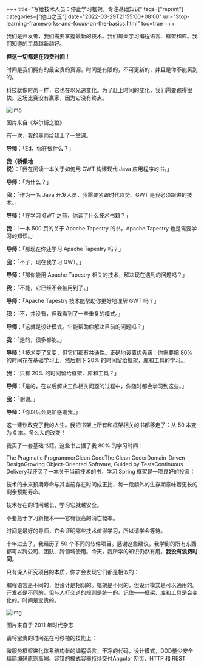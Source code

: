 +++
title="写给技术人员：停止学习框架，专注基础知识"
tags=["reprint"]
categories=["他山之玉"]
date="2022-03-29T21:55:00+08:00"
url="Stop-learning-frameworks-and-focus-on-the-basics.html"
toc=true
+++

我们是开发者，我们需要掌握最新的技术。我们每天学习编程语言、框架和库。我们知道的工具越新越好。

**但这一切都是在浪费时间！**

时间是我们拥有的最宝贵的资源。时间是有限的，不可更新的，并且是你不能买到的。

科技就像时尚一样，它也在以光速变化。为了赶上时间的变化，我们需要跑得很快。这场比赛没有赢家，因为它没有终点。

![img](https://static.gzcx.net/figure_bed/20220330094337.jpeg-94rg002)

图片来自《华尔街之狼》

有一次，我的导师给我上了一堂课。

**导师**：「Ed，你在做什么？」

**我（骄傲地说）**：「我在阅读一本关于如何用 GWT 构建现代 Java 应用程序的书。」

**导师**：「为什么？」

**我**：「作为一名 Java 开发人员，我需要紧跟时代趋势。GWT 是我必须跟进的技术。」

**导师**：「在学习 GWT 之前，你读了什么技术书籍？」

**我**：「一本 500 页的关于 Apache Tapestry 的书，Apache Tapestry 也是需要学习的知识。」

**导师**：「那现在你还学习 Apache Tapestry 吗？」

**我**：「不了，现在我学习 GWT。」

**导师**：「那你能用 Apache Tapestry 相关的技术，解决现在遇到的问题吗？」

**我**：「不能，它已经不会被用到了。」

**导师**：「Apache Tapestry 技术能帮助你更好地理解 GWT 吗？」

**我**：「不，并没有，但我看到了一些重复的模式。」

**导师**：「这就是设计模式。它能帮助你解决目前的问题吗？」

**我**：「是的，很多都能。」

**导师**：「技术变了又变，但它们都有共通性。正确地设置优先级：你需要把 80% 的时间花在基础学习上，然后剩下 20% 的时间留给框架，库和工具的学习。」

**我**：「只有 20% 的时间留给框架、库和工具？」

**导师**：「是的，在以后解决工作相关问题的过程中，你随时都会学习到这些。」

**我**：「谢谢。」

**导师**：「你以后会更加感谢我。」

这一建议改变了我的人生。我把书架上所有和框架相关的书都移走了：从 50 本变为 0 本。多么大的改变！

我买了一套基础书籍。这些书占据了我 80% 的学习时间：

The Pragmatic ProgrammerClean CodeThe Clean CoderDomain-Driven DesignGrowing Object-Oriented Software, Guided by TestsContinuous Delivery我还买了一本关于当前技术的书，学习 Spring 框架是一项良好的投资：

技术的未来预期寿命与其当前存在时间成正比，每一段额外的生存期意味着更长的剩余预期寿命。

技术存在的时间越长，学习它就越安全。

不要急于学习新技术——它有很高的消亡概率。

时间是最好的导师，它会证明哪些技术值得学习，所以请学会等待。

十年过去了，我经历了 50 个不同的软件项目。感谢这些建议，我学到的所有东西都可以跨公司、团队、跨领域使用。今天，我所学的知识仍然有用。**我没有浪费时间**。

只有深入研究项目的本质，你才会发现它们都是相似的：

编程语言是不同的，但设计是相似的。框架是不同的，但设计模式是可以通用的。开发者是不同的，但与人打交道的规则是统一的。记住——框架、库和工具是会变化的。时间是宝贵的。

![img](https://static.gzcx.net/figure_bed/20220330094341.png-94rg002)

图片来自于 2011 年时代杂志

请将宝贵的时间花在可移植的技能上：

微服务框架进化体系结构新的编程语言，干净的代码，设计模式，DDD量少安全精简编码原则高端、容错的模式容器持续交付Angular 网页、HTTP 和 REST